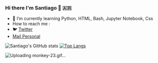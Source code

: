 ### Hi there I'm Santiago 👋 :argentina:

- 🌱 I’m currently learning Python, HTML, Bash, Jupyter Notebook, Css
- How to reach me : 
- :bird: [Twitter](https://twitter.com/MoyanoSanti28)
- [Mail Personal](santiago98moy@gmail.com)


                    
![Santiago's GitHub stats](https://github-readme-stats.vercel.app/api?username=santiagomoyan0&show_icons=true&theme=radical)
[![Top Langs](https://github-readme-stats.vercel.app/api/top-langs/?username=santiagomoyan0&layout=compact)](https://github.com/santiagomoyan0/github-readme-stats)

![Uploading monkey-23.gif…]()


<!--
**santiagomoyan0/santiagomoyan0** is a ✨ _special_ ✨ repository because its `README.md` (this file) appears on your GitHub profile.

Here are some ideas to get you started:

- 🔭 I’m currently working  on ...
- 🌱 I’m currently learning ...
- 👯 I’m looking to collaborate on ..
- 🤔 I’m looking for help with ...
- 💬 Ask me about ...
- 📫 How to reach me: ...
- 😄 Pronouns: ...
- ⚡ Fun fact: ...
-->
